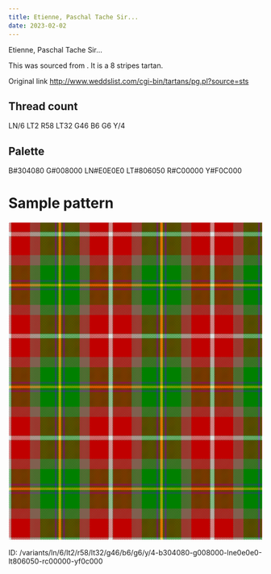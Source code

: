 ```yaml
---
title: Etienne, Paschal Tache Sir...
date: 2023-02-02
---
```

Etienne, Paschal Tache Sir...

This was sourced from <no value>.  It is a 8 stripes tartan.

Original link http://www.weddslist.com/cgi-bin/tartans/pg.pl?source=sts

## Thread count
LN/6 LT2 R58 LT32 G46 B6 G6 Y/4

## Palette
B#304080 G#008000 LN#E0E0E0 LT#806050 R#C00000 Y#F0C000

# Sample pattern

![Tartan detail](tartan.png "LN/6 LT2 R58 LT32 G46 B6 G6 Y/4 tartan")

ID: /variants/ln/6/lt2/r58/lt32/g46/b6/g6/y/4-b304080-g008000-lne0e0e0-lt806050-rc00000-yf0c000